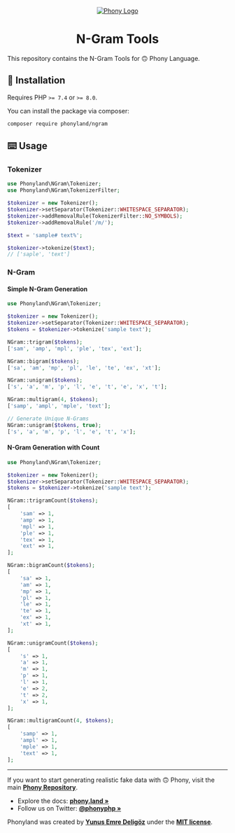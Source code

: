 <div align="center">

[![Phony Logo](https://raw.githubusercontent.com/phonyland/artwork/master/logo.png)](https://github.com/phonyland)

</div>

<div align="center">

# N-Gram Tools

</div>

This repository contains the N-Gram Tools for 🙃 Phony Language.

## 🚀 Installation

Requires PHP `>= 7.4` or `>= 8.0`.

You can install the package via composer:

```console
composer require phonyland/ngram
```

## ⌨️ Usage

### Tokenizer

```php
use Phonyland\NGram\Tokenizer;
use Phonyland\NGram\TokenizerFilter;

$tokenizer = new Tokenizer();
$tokenizer->setSeparator(Tokenizer::WHITESPACE_SEPARATOR);
$tokenizer->addRemovalRule(TokenizerFilter::NO_SYMBOLS);
$tokenizer->addRemovalRule('/m/');

$text = 'sample# text%';

$tokenizer->tokenize($text);
// ['saple', 'text']
```

### N-Gram

#### Simple N-Gram Generation

```php
use Phonyland\NGram\Tokenizer;

$tokenizer = new Tokenizer();
$tokenizer->setSeparator(Tokenizer::WHITESPACE_SEPARATOR);
$tokens = $tokenizer->tokenize('sample text');

NGram::trigram($tokens);
['sam', 'amp', 'mpl', 'ple', 'tex', 'ext'];

NGram::bigram($tokens);
['sa', 'am', 'mp', 'pl', 'le', 'te', 'ex', 'xt'];

NGram::unigram($tokens);
['s', 'a', 'm', 'p', 'l', 'e', 't', 'e', 'x', 't'];

NGram::multigram(4, $tokens);
['samp', 'ampl', 'mple', 'text'];

// Generate Unique N-Grams 
NGram::unigram($tokens, true);
['s', 'a', 'm', 'p', 'l', 'e', 't', 'x'];
```

#### N-Gram Generation with Count

```php
use Phonyland\NGram\Tokenizer;

$tokenizer = new Tokenizer();
$tokenizer->setSeparator(Tokenizer::WHITESPACE_SEPARATOR);
$tokens = $tokenizer->tokenize('sample text');

NGram::trigramCount($tokens);
[
    'sam' => 1,
    'amp' => 1,
    'mpl' => 1,
    'ple' => 1,
    'tex' => 1,
    'ext' => 1,
];

NGram::bigramCount($tokens);
[
    'sa' => 1,
    'am' => 1,
    'mp' => 1,
    'pl' => 1,
    'le' => 1,
    'te' => 1,
    'ex' => 1,
    'xt' => 1,
];

NGram::unigramCount($tokens);
[
    's' => 1,
    'a' => 1,
    'm' => 1,
    'p' => 1,
    'l' => 1,
    'e' => 2,
    't' => 2,
    'x' => 1,
];

NGram::multigramCount(4, $tokens);
[
    'samp' => 1,
    'ampl' => 1,
    'mple' => 1,
    'text' => 1,
];
```

---

If you want to start generating realistic fake data with 🙃 Phony, visit the main **[Phony Repository](https://github.com/phonyland/phony)**.

- Explore the docs: **[phony.land »](https://phony.land/)**
- Follow us on Twitter: **[@phonyphp »](https://twitter.com/phonyphp)**

Phonyland was created by **[Yunus Emre Deligöz](https://twitter.com/yedeligoez)** under the **[MIT license](https://opensource.org/licenses/MIT)**.
